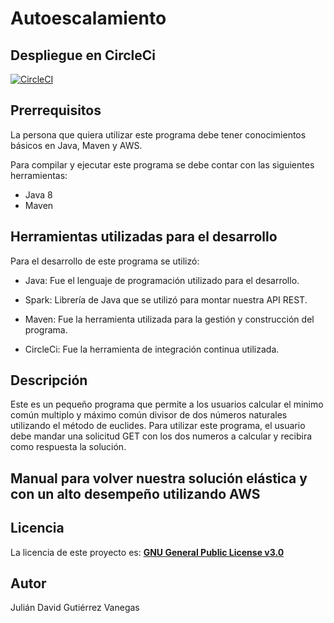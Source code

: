 # Autoescalamiento


## Despliegue en CircleCi

[![CircleCI](https://circleci.com/gh/JulianGutierritos/AREP-LAB6.svg?style=svg)](https://app.circleci.com/pipelines/github/JulianGutierritos/AREP-LAB6)

## Prerrequisitos ##

La persona que quiera utilizar este programa debe tener conocimientos básicos en Java, Maven y AWS.

Para compilar y ejecutar este programa se debe contar con las siguientes herramientas: 

- Java 8
- Maven 


## Herramientas utilizadas para el desarrollo ##

Para el desarrollo de este programa se utilizó: 

- Java: Fue el lenguaje de programación utilizado para el desarrollo.

- Spark: Librería de Java que se utilizó para montar nuestra API REST.

- Maven: Fue la herramienta utilizada para la gestión y construcción del programa.

- CircleCi: Fue la herramienta de integración continua utilizada.

## Descripción ##

Este es un pequeño programa que permite a los usuarios calcular el minimo común multiplo y máximo común divisor de dos números naturales utilizando el método de euclides. Para utilizar este programa, el usuario debe mandar una solicitud GET con los dos numeros a calcular y recibira como respuesta la solución.

## Manual para volver nuestra solución elástica y con un alto desempeño utilizando AWS ##



## Licencia ## 

La licencia de este proyecto es: [**GNU General Public License v3.0**](LICENSE)

## Autor ##

Julián David Gutiérrez Vanegas
